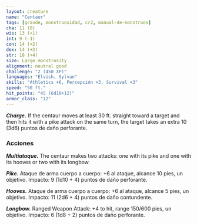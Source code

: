 ```yaml
---
layout: creature
name: "Centaur"
tags: [grande, monstruosidad, cr2, manual-de-monstruos]
cha: 11 (0)
wis: 13 (+1)
int: 9 (-1)
con: 14 (+2)
dex: 14 (+2)
str: 18 (+4)
size: Large monstrosity
alignment: neutral good
challenge: "2 (450 XP)"
languages: "Elvish, Sylvan"
skills: "Athletics +6, Percepción +3, Survival +3"
speed: "50 ft."
hit_points: "45 (6d10+12)"
armor_class: "12"
---
```


***Charge.*** If the centaur moves at least 30 ft. straight toward a target and then hits it with a pike attack on the same turn, the target takes an extra 10 (3d6) puntos de daño perforante.

### Acciones

***Multiataque.*** The centaur makes two attacks: one with its pike and one with its hooves or two with its longbow.

***Pike.*** Ataque de arma cuerpo a cuerpo: +6 al ataque, alcance 10 pies, un objetivo. Impacto: 9 (1d10 + 4) puntos de daño perforante.

***Hooves.*** Ataque de arma cuerpo a cuerpo: +6 al ataque, alcance 5 pies, un objetivo. Impacto: 11 (2d6 + 4) puntos de daño contundente.

***Longbow.*** Ranged Weapon Attack: +4 to hit, range 150/600 pies, un objetivo. Impacto: 6 (1d8 + 2) puntos de daño perforante.
